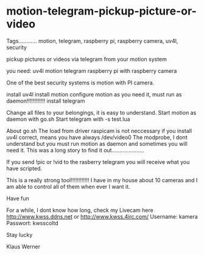 # motion-telegram-pickup-picture-or-video
Tags............
motion, telegram, raspberry pi, raspberry camera, uv4l, security

pickup pictures or videos via telegram from your motion system

you need:
uv4l
motion
telegram
raspberry pi with raspberry camera

One of the best security systems is motion with PI camera.

install uv4l
install motion
configure motion as you need it, must run as daemon!!!!!!!!!!!!
install telegram

Change all files to your belongings, it is easy to understand.
Start motion as daemon with go.sh
Start telegram with -s test.lua

About go.sh
The load from driver raspicam is not neccessary if you install uv4l correct, means you have always /dev/video0
The modprobe, I dont understand but you must run motion as daemon and sometimes you will need it. This was a long story to find it out.....................

If you send !pic or !vid to the rasberry telegram you will receive what you have scripted.

This is a really strong tool!!!!!!!!!!!!
I have in my house about 10 cameras and I am able to control  all of them when ever I want it.

Have fun

For a while, I dont know how long, check my Livecam here
http://www.kwss.ddns.net
or
http://www.kwss.4irc.com/
Username: kamera
Passwort: kwsscoltd

Stay lucky

Klaus Werner







